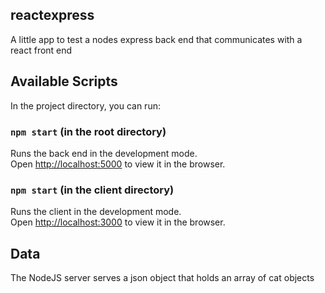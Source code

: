 ## reactexpress
A little app to test a nodes express back end that communicates with a react front end 

## Available Scripts

In the project directory, you can run:

### `npm start` (in the root directory)

Runs the back end in the development mode.<br />
Open [http://localhost:5000](http://localhost:5000) to view it in the browser.

### `npm start` (in the client directory)

Runs the client in the development mode.<br />
Open [http://localhost:3000](http://localhost:3000) to view it in the browser.

## Data

The NodeJS server serves a json object that holds an array of cat objects
